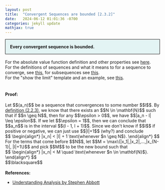 ```yaml
---
layout: post
title:  "Convergent Sequences are bounded [2.3.2]"
date:   2024-06-12 01:01:36 -0700
categories: jekyll update
mathjax: true
---
```

<div style="background-color: #E3F4F4; padding: 15px 15px 15px 15px; border:1px solid black;">
  <b> Every convergent sequence is bounded.</b>
</div>
<br>
<!------------------------------------------------------------------------------------>
For the absolute value function definition and other properties see <a href="https://strncat.github.io/jekyll/update/2024/05/26/analysis-absolute-value-properties.html">here</a>.
<br>
For the definitions of sequences and what it means to for a sequence to converge, see <a href="https://strncat.github.io/jekyll/update/2024/05/21/analysis-seq-definitions.html">this</a>, for subsequences see <a href="https://strncat.github.io/jekyll/update/2024/02/10/analysis-seq-subsequences.html">this</a>.
<br>
For the "show the limit" template and an example, see <a href="https://strncat.github.io/jekyll/update/2024/05/12/analysis-seq-limit-template.html">this</a>.
<br> 
<br>
<!------------------------------------------------------------------------------------>
<h4><b>Proof:</b></h4>
Let $$(a_n)$$ be a sequence that convergences to some number $$l$$. By <a href="https://strncat.github.io/jekyll/update/2024/05/21/analysis-seq-definitions.html">definition (2.2.3)</a>, we know that there exists an $$N \in \mathbf{N}$$ such that if $$n \geq N$$, then for any $$\epsilon > 0$$, we have $$|a_n - l| \leq \epsilon$$. If we let $$\epsilon = 1$$, then we can conclude that $$a_n$$ is in the interval $$(l - 1, l + 1)$$. Since we don't know if $$l$$ if positive or negative, we can just use $$|l|+1$$ (why?) and conclude
<div>
$$
\begin{align*}
|x_n| < |l| + 1 \text{whenever $n \geq N$}.
\end{align*}
$$
</div>
For the terms that come before $$N$$, let $$M = \max\{|x_1|,|x_2|,...,|x_{N-1}|, |l|+1\}$$ and pick $$M$$ to be the new bound such that
<div>
$$
\begin{align*}
|x_n| < M \quad \text{whenever $n \in \mathbf{N}$}.
\end{align*}
$$
</div>
$$\blacksquare$$
<br>
<br>
<!------------------------------------------------------------------------------------>
<b>References:</b>
<ul>
<li><a href="https://www.amazon.com/Understanding-Analysis-Undergraduate-Texts-Mathematics/dp/1493927116">Understanding Analysis by Stephen Abbott</a></li>
</ul>